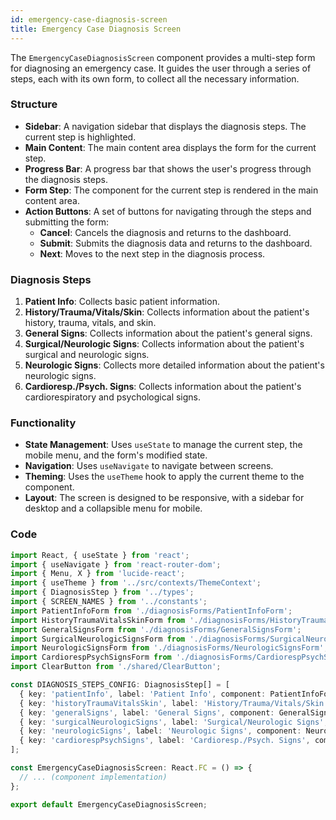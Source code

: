 ```yaml
---
id: emergency-case-diagnosis-screen
title: Emergency Case Diagnosis Screen
---
```


The `EmergencyCaseDiagnosisScreen` component provides a multi-step form for diagnosing an emergency case. It guides the user through a series of steps, each with its own form, to collect all the necessary information.

### Structure

- **Sidebar**: A navigation sidebar that displays the diagnosis steps. The current step is highlighted.
- **Main Content**: The main content area displays the form for the current step.
- **Progress Bar**: A progress bar that shows the user's progress through the diagnosis steps.
- **Form Step**: The component for the current step is rendered in the main content area.
- **Action Buttons**: A set of buttons for navigating through the steps and submitting the form:
  - **Cancel**: Cancels the diagnosis and returns to the dashboard.
  - **Submit**: Submits the diagnosis data and returns to the dashboard.
  - **Next**: Moves to the next step in the diagnosis process.

### Diagnosis Steps

1.  **Patient Info**: Collects basic patient information.
2.  **History/Trauma/Vitals/Skin**: Collects information about the patient's history, trauma, vitals, and skin.
3.  **General Signs**: Collects information about the patient's general signs.
4.  **Surgical/Neurologic Signs**: Collects information about the patient's surgical and neurologic signs.
5.  **Neurologic Signs**: Collects more detailed information about the patient's neurologic signs.
6.  **Cardioresp./Psych. Signs**: Collects information about the patient's cardiorespiratory and psychological signs.

### Functionality

- **State Management**: Uses `useState` to manage the current step, the mobile menu, and the form's modified state.
- **Navigation**: Uses `useNavigate` to navigate between screens.
- **Theming**: Uses the `useTheme` hook to apply the current theme to the component.
- **Layout**: The screen is designed to be responsive, with a sidebar for desktop and a collapsible menu for mobile.

### Code

```typescript
import React, { useState } from 'react';
import { useNavigate } from 'react-router-dom';
import { Menu, X } from 'lucide-react';
import { useTheme } from '../src/contexts/ThemeContext';
import { DiagnosisStep } from '../types';
import { SCREEN_NAMES } from '../constants';
import PatientInfoForm from './diagnosisForms/PatientInfoForm';
import HistoryTraumaVitalsSkinForm from './diagnosisForms/HistoryTraumaVitalsSkinForm';
import GeneralSignsForm from './diagnosisForms/GeneralSignsForm';
import SurgicalNeurologicSignsForm from './diagnosisForms/SurgicalNeurologicSignsForm';
import NeurologicSignsForm from './diagnosisForms/NeurologicSignsForm';
import CardiorespPsychSignsForm from './diagnosisForms/CardiorespPsychSignsForm';
import ClearButton from './shared/ClearButton';

const DIAGNOSIS_STEPS_CONFIG: DiagnosisStep[] = [
  { key: 'patientInfo', label: 'Patient Info', component: PatientInfoForm },
  { key: 'historyTraumaVitalsSkin', label: 'History/Trauma/Vitals/Skin', component: HistoryTraumaVitalsSkinForm },
  { key: 'generalSigns', label: 'General Signs', component: GeneralSignsForm },
  { key: 'surgicalNeurologicSigns', label: 'Surgical/Neurologic Signs', component: SurgicalNeurologicSignsForm },
  { key: 'neurologicSigns', label: 'Neurologic Signs', component: NeurologicSignsForm },
  { key: 'cardiorespPsychSigns', label: 'Cardioresp./Psych. Signs', component: CardiorespPsychSignsForm },
];

const EmergencyCaseDiagnosisScreen: React.FC = () => {
  // ... (component implementation)
};

export default EmergencyCaseDiagnosisScreen;
